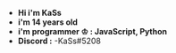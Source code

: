 - **Hi i'm KaSs**
- **i'm 14 years old**
- **i'm programmer ♔ : JavaScript, Python**
- **Discord :**
-KaSs#5208
